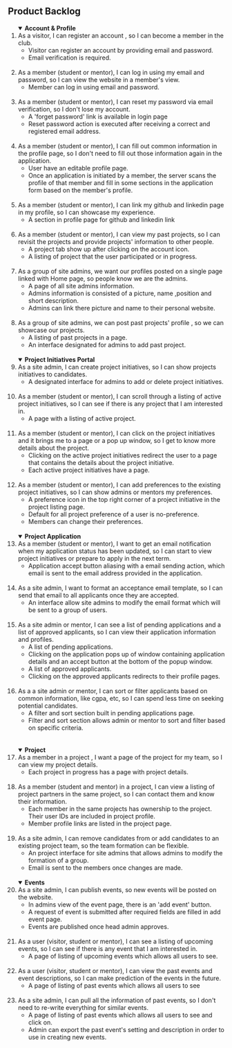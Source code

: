 ## Product Backlog

<ol>
<details open>
<summary><strong>Account & Profile</strong></summary>
    <li>As a visitor, I can register an account , so I can become a member in the club.
    <ul>
        <li>Visitor can register an account by providing email and password.</li>
        <li>Email verification is required.</li>
    </ul>
    <br>
    <li>As a member (student or mentor), I can log in using my email and password, so I can view the website in a member's view.
    <ul>
        <li>Member can log in using email and password.</li>
    </ul>
    </li>
    <br>
    </ul>
    <li>As a member (student or mentor), I can reset my password via email verification, so I don't lose my account.
    <ul>
        <li>A 'forget password' link is available in login page</li>
        <li>Reset password action is executed after receiving a correct and registered email address.</li>
    </ul>
    </li>
    <br>
    <li>As a member (student or mentor), I can fill out common information in the profile page, so I don't need to fill out those information again in the application.
    <ul>
        <li>User have an editable profile page.</li>
        <li>Once an application is initiated by a member, the server scans the profile of that member and fill in some sections in the application form based on the member's profile.</li>
    </ul>
    </li>
    <br>
    <li>As a member (student or mentor), I can link my github and linkedin page in my profile, so I can showcase my experience.
    <ul>
        <li>A section in profile page for github and linkedin link</li>
    </ul>
    </li>
    <br>
    <li>As a member (student or mentor), I can view my past projects, so I can revisit the projects and provide projects' information to other people.
    <ul>
        <li>A project tab show up after clicking on the account icon.</li>
        <li>A listing of project that the user participated or in progress.</li>
    </ul>
    </li>
    <br>
    <li>As a group of site admins, we want our profiles posted on a single page linked with Home page, so people know we are the admins.
    <ul>
        <li>A page of all site admins information.</li>
        <li>Admins information is consisted of a picture, name ,position and short description.</li>
        <li>Admins can link there picture and name to their personal website.</li>
    </ul>
    </li>
    <br>
    <li>As a group of site admins, we can post past projects' profile , so we can showcase our projects.
    <ul>
        <li>A listing of past projects in a page.</li>
        <li>An interface designated for admins to add past project.</li>
    </ul>
    </li>
</details>
<br>
<details open>
<summary><strong>Project Initiatives Portal</strong></summary>
    <li>As a site admin, I can create project initiatives, so I can show projects initiatives to candidates.
    <ul>
        <li>A designated interface for admins to add or delete project initiatives.</li>
    </ul>
    </li>
    <br>
    <li>As a member (student or mentor), I can scroll through a listing of active project initiatives, so I can see if there is any project that I am interested in.
    <ul>
        <li>A page with a listing of active project.</li>
    </ul>
    </li>
    <br>
    <li>As a member (student or mentor), I can click on the project initiatives and it brings me to a page or a pop up window, so I get to know more details about the project.
    <ul>
        <li>Clicking on the active project initiatives redirect the user to a page that contains the details about the project initiative.</li>
        <li>Each active project initiatives have a page.</li>
    </ul>
    </li>
    <br>
    <li>As a member (student or mentor), I can add preferences to the existing project initiatives, so I can show admins or mentors my preferences.
    <ul>
        <li>A preference icon in the top right corner of a project initiative in the project listing page.</li>
        <li>Default for all project preference of a user is no-preference.</li>
        <li>Members can change their preferences.</li>
    </ul>
    </li>
</details>
<br>
<details open>
<summary><strong>Project Application</strong></summary>
    <li>As a member (student or mentor), I want to get an email notification when my application status has been updated, so I can start to view project initiatives or prepare to apply in the next term.
    <ul>
        <li>Application accept button aliasing with a email sending action, which email is sent to the email address provided in the application.</li>
    </ul>
    </li>
    <br>
    <li>As a site admin, I want to format an acceptance email template, so I can send that email to all applicants once they are accepted.
    <ul>
        <li>An interface allow site admins to modify the email format which will be sent to a group of users.</li>
    </ul>
    </li>
    <br>
    <li>As a site admin or mentor, I can see a list of pending applications and a list of approved applicants, so I can view their application information and profiles.
    <ul>
        <li>A list of pending applications.</li>
        <li>Clicking on the application pops up of window containing application details and an accept button at the bottom of the popup window.</li>
        <li>A list of approved applicants.</li>
        <li>Clicking on the approved applicants redirects to their profile pages.</li>
    </ul>
    </li>
    <br>
    <li>As a a site admin or mentor, I can sort or filter applicants based on common information, like cgpa, etc, so I can spend less time on seeking potential candidates.
    <ul>
        <li>A filter and sort section built in pending applications page.</li>
        <li>Filter and sort section allows admin or mentor to sort and filter based on specific criteria.</li>
    </ul>
    </li>
    <br>
</details>
<br>
<details open>
<summary><strong>Project</strong></summary>
    <li>As a member in a project , I want a page of the project for my team, so I can view my project details.
    <ul>
        <li>Each project in progress has a page with project details.</li>
    </ul>
    </li>
    <br>
    <li>As a member (student and mentor) in a project, I can view a listing of project partners in the same project, so I can contact them and know their information.
    <ul>
        <li>Each member in the same projects has ownership to the project. Their user IDs are included in project profile.</li>
        <li>Member profile links are listed in the project page.</li>
    </ul>
    </li>
    <br>
    <li>As a site admin, I can remove candidates from or add candidates to an existing project team, so the team formation can be flexible.
    <ul>
        <li>An project interface for site admins that allows admins to modify the formation of a group.</li>
        <li>Email is sent to the members once changes are made.</li>
    </ul>
    </li>
</details>
<br>
<details open>
<summary><strong>Events</strong></summary>
    <li>As a site admin, I can publish events, so new events will be posted on the website.
    <ul>
        <li>In admins view of the event page, there is an 'add event' button.</li>
        <li>A request of event is submitted after required fields are filled in add event page.</li>
        <li>Events are published once head admin approves.</li>
    </ul>
    </li>
    <br>
    <li>As a user (visitor, student or mentor), I can see a listing of upcoming events, so I can see if there is any event that I am interested in.
    <ul>
        <li>A page of listing of upcoming events which allows all users to see.</li>
    </ul>
    </li>
    <br>
    <li>As a user (visitor, student or mentor), I can view the past events and event descriptions, so I can make prediction of the events in the future.
    <ul>
        <li>A page of listing of past events which allows all users to see</li>
    </ul>
    </li>
    <br>
    <li>As a site admin, I can pull all the information of past events, so I don't need to re-write everything for similar events.
    <ul>
        <li>A page of listing of past events which allows all users to see and click on.</li>
        <li>Admin can export the past event's setting and description in order to use in creating new events.</li>
    </ul>
    </li>
</details>
<br>
</ol>

